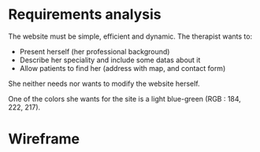 # Requirements analysis

The website must be simple, efficient and dynamic. 
The therapist wants to:
- Present herself (her professional background)
- Describe her speciality and include some datas about it
- Allow patients to find her (address with map, and contact form)

She neither needs nor wants to modify the website herself.

One of the colors she wants for the site is a light blue-green (RGB : 184, 222, 217).

# Wireframe
